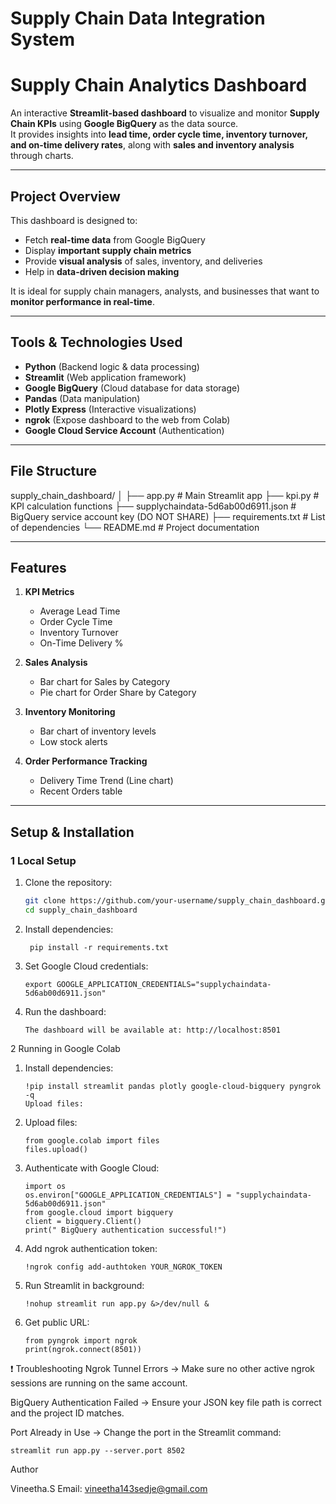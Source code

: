# Supply Chain Data Integration System

#  Supply Chain Analytics Dashboard

An interactive **Streamlit-based dashboard** to visualize and monitor **Supply Chain KPIs** using **Google BigQuery** as the data source.  
It provides insights into **lead time, order cycle time, inventory turnover, and on-time delivery rates**, along with **sales and inventory analysis** through charts.

---

##  Project Overview
This dashboard is designed to:
- Fetch **real-time data** from Google BigQuery
- Display **important supply chain metrics**
- Provide **visual analysis** of sales, inventory, and deliveries
- Help in **data-driven decision making**

It is ideal for supply chain managers, analysts, and businesses that want to **monitor performance in real-time**.

---

##  Tools & Technologies Used
- **Python**                           (Backend logic & data processing)
- **Streamlit**                        (Web application framework)
- **Google BigQuery**                  (Cloud database for data storage)
- **Pandas**                           (Data manipulation)
- **Plotly Express**                   (Interactive visualizations)
- **ngrok**                            (Expose dashboard to the web from Colab)
- **Google Cloud Service Account**     (Authentication)

---

##  File Structure
supply_chain_dashboard/
│
├── app.py                                  # Main Streamlit app
├── kpi.py                                  # KPI calculation functions
├── supplychaindata-5d6ab00d6911.json       # BigQuery service account key (DO NOT SHARE)
├── requirements.txt                        # List of dependencies
└── README.md                               # Project documentation

---

##  Features
1. **KPI Metrics**
   - Average Lead Time
   - Order Cycle Time
   - Inventory Turnover
   - On-Time Delivery %

2. **Sales Analysis**
   - Bar chart for Sales by Category
   - Pie chart for Order Share by Category

3. **Inventory Monitoring**
   - Bar chart of inventory levels
   - Low stock alerts

4. **Order Performance Tracking**
   - Delivery Time Trend (Line chart)
   - Recent Orders table

---

##  Setup & Installation

### **1️ Local Setup**
1. Clone the repository:
   ```bash
   git clone https://github.com/your-username/supply_chain_dashboard.git
   cd supply_chain_dashboard
2. Install dependencies:

        pip install -r requirements.txt
      
3. Set Google Cloud credentials:
 
       export GOOGLE_APPLICATION_CREDENTIALS="supplychaindata-5d6ab00d6911.json"

4. Run the dashboard:

       The dashboard will be available at: http://localhost:8501
    
2️ Running in Google Colab
1. Install dependencies:

       !pip install streamlit pandas plotly google-cloud-bigquery pyngrok -q
       Upload files:

2. Upload files:

       from google.colab import files
       files.upload()

3. Authenticate with Google Cloud:

       import os
       os.environ["GOOGLE_APPLICATION_CREDENTIALS"] = "supplychaindata-5d6ab00d6911.json"
       from google.cloud import bigquery
       client = bigquery.Client()
       print(" BigQuery authentication successful!")

4.  Add ngrok authentication token:
  
        !ngrok config add-authtoken YOUR_NGROK_TOKEN

5.   Run Streamlit in background:

         !nohup streamlit run app.py &>/dev/null &

6.  Get public URL:
   
        from pyngrok import ngrok
        print(ngrok.connect(8501))





❗ Troubleshooting
Ngrok Tunnel Errors → Make sure no other active ngrok sessions are running on the same account.

BigQuery Authentication Failed → Ensure your JSON key file path is correct and the project ID matches.

Port Already in Use → Change the port in the Streamlit command:

    streamlit run app.py --server.port 8502

    
 Author

Vineetha.S
Email: vineetha143sedje@gmail.com

